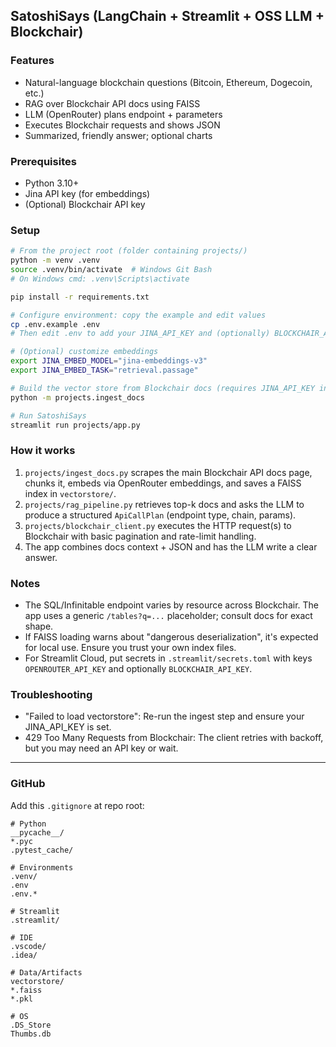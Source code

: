 ## SatoshiSays (LangChain + Streamlit + OSS LLM + Blockchair)

### Features
- Natural-language blockchain questions (Bitcoin, Ethereum, Dogecoin, etc.)
- RAG over Blockchair API docs using FAISS
- LLM (OpenRouter) plans endpoint + parameters
- Executes Blockchair requests and shows JSON
- Summarized, friendly answer; optional charts

### Prerequisites
- Python 3.10+
- Jina API key (for embeddings)
- (Optional) Blockchair API key

### Setup
```bash
# From the project root (folder containing projects/)
python -m venv .venv
source .venv/bin/activate  # Windows Git Bash
# On Windows cmd: .venv\Scripts\activate

pip install -r requirements.txt

# Configure environment: copy the example and edit values
cp .env.example .env
# Then edit .env to add your JINA_API_KEY and (optionally) BLOCKCHAIR_API_KEY

# (Optional) customize embeddings
export JINA_EMBED_MODEL="jina-embeddings-v3"
export JINA_EMBED_TASK="retrieval.passage"

# Build the vector store from Blockchair docs (requires JINA_API_KEY in .env)
python -m projects.ingest_docs

# Run SatoshiSays
streamlit run projects/app.py
```

### How it works
1. `projects/ingest_docs.py` scrapes the main Blockchair API docs page, chunks it, embeds via OpenRouter embeddings, and saves a FAISS index in `vectorstore/`.
2. `projects/rag_pipeline.py` retrieves top-k docs and asks the LLM to produce a structured `ApiCallPlan` (endpoint type, chain, params).
3. `projects/blockchair_client.py` executes the HTTP request(s) to Blockchair with basic pagination and rate-limit handling.
4. The app combines docs context + JSON and has the LLM write a clear answer.

### Notes
- The SQL/Infinitable endpoint varies by resource across Blockchair. The app uses a generic `/tables?q=...` placeholder; consult docs for exact shape.
- If FAISS loading warns about "dangerous deserialization", it's expected for local use. Ensure you trust your own index files.
- For Streamlit Cloud, put secrets in `.streamlit/secrets.toml` with keys `OPENROUTER_API_KEY` and optionally `BLOCKCHAIR_API_KEY`.

### Troubleshooting
- "Failed to load vectorstore": Re-run the ingest step and ensure your JINA_API_KEY is set.
- 429 Too Many Requests from Blockchair: The client retries with backoff, but you may need an API key or wait.
***

### GitHub
Add this `.gitignore` at repo root:
```
# Python
__pycache__/
*.pyc
.pytest_cache/

# Environments
.venv/
.env
.env.*

# Streamlit
.streamlit/

# IDE
.vscode/
.idea/

# Data/Artifacts
vectorstore/
*.faiss
*.pkl

# OS
.DS_Store
Thumbs.db
```
